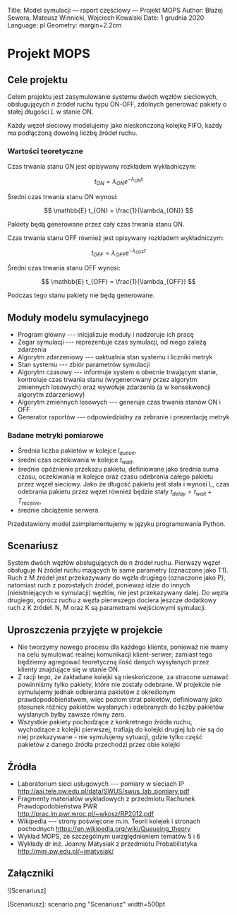 Title: Model symulacji — raport częściowy — Projekt MOPS
Author: Błażej Sewera, Mateusz Winnicki, Wojciech Kowalski
Date: 1 grudnia 2020
Language: pl
Geometry: margin=2.2cm

# Projekt MOPS

## Cele projektu
Celem projektu jest zasymulowanie systemu dwóch węzłów sieciowych,
obsługujących $n$ źródeł ruchu typu ON-OFF, zdolnych generować pakiety o
stałej długości $L$ w stanie ON.

Każdy węzeł sieciowy modelujemy jako nieskończoną kolejkę FIFO, każdy ma
podłączoną dowolną liczbę źródeł ruchu.

### Wartości teoretyczne
Czas trwania stanu ON jest opisywany rozkładem wykładniczym:

$$
t_{ON} = \lambda_{ON} e^{-\lambda_{ON} t}
$$

Średni czas trwania stanu ON wynosi:

$$
\mathbb{E} t_{ON} = \frac{1}{\lambda_{ON}}
$$

Pakiety będą generowane przez cały czas trwania stanu ON.

Czas trwania stanu OFF również jest opisywany rozkładem wykładniczym:

$$
t_{OFF} = \lambda_{OFF} e^{-\lambda_{OFF} t}
$$

Średni czas trwania stanu OFF wynosi:

$$
\mathbb{E} t_{OFF} = \frac{1}{\lambda_{OFF}}
$$

Podczas tego stanu pakiety nie będą generowane.

## Moduły modelu symulacyjnego

- Program główny --- inicjalizuje moduły i nadzoruje ich pracę
- Zegar symulacji --- reprezentuje czas symulacji, od niego zależą zdarzenia
- Algorytm zdarzeniowy --- uaktualnia stan systemu i liczniki metryk
- Stan systemu --- zbiór parametrów symulacji
- Algorytm czasowy --- informuje system o obecnie trwającym stanie,
  kontroluje czas trwania stanu (wygenerowany przez algorytm zmiennych losowych)
  oraz wywołuje zdarzenia (a w konsekwencji algorytm zdarzeniowy)
- Algorytm zmiennych losowych --- generuje czas trwania stanów ON i OFF
- Generator raportów --- odpowiedzialny za zebranie i prezentację metryk

### Badane metryki pomiarowe

- Średnia liczba pakietów w kolejce $l_{queue}$,
- średni czas oczekiwania w kolejce $t_{wait}$,
- średnie opóźnienie przekazu pakietu, definiowane jako średnia suma czasu,
  oczekiwania w kolejce oraz czasu odebrania całego pakietu przez węzeł
  sieciowy. Jako że długość pakietu jest stała i wynosi L, czas odebrania
  pakietu przez węzeł również będzie stały $t_{delay} = t_{wait} + T_{receive}$,
- średnie obciążenie serwera.

Przedstawiony model zaimplementujemy w języku programowania Python.

## Scenariusz

System dwóch węzłów obsługujących do n źródeł ruchu. Pierwszy węzeł obsługuje
N źródeł ruchu mających te same parametry (oznaczone jako T1). Ruch z M źródeł
jest przekazywany do węzła drugiego (oznaczone jako P), natomiast ruch z
pozostałych źródeł, ponieważ idzie do innych (nieistniejących w symulacji)
węzłów, nie jest przekazywany dalej. Do węzła drugiego, oprócz ruchu z węzła
pierwszego dociera jeszcze dodatkowy ruch z K źródeł. N, M oraz K są
parametrami wejściowymi symulacji.

## Uproszczenia przyjęte w projekcie
- Nie tworzymy nowego procesu dla każdego klienta, ponieważ nie mamy na celu
  symulować realnej komunikacji klient-serwer; zamiast tego będziemy agregować
  teoretyczną ilość danych wysyłanych przez klienty znajdujące się w stanie
  ON.
- Z racji tego, że zakładane kolejki są nieskończone, za stracone uznawać
  powinniśmy tylko pakiety, które nie zostały odebrane. W projekcie nie
  symulujemy jednak odbierania pakietów z określonym prawdopodobieństwem, więc
  poziom strat pakietów, definiowany jako stosunek różnicy pakietów wysłanych i
  odebranych do liczby pakietów wysłanych byłby zawsze równy zero.
- Wszystkie pakiety pochodzące z konkretnego źródła ruchu, wychodzące z kolejki 
  pierwszej, trafiają do kolejki drugiej lub nie są do niej przekazywane - nie 
  symulujemy sytuacji, gdzie tylko część pakietów z danego źródła przechodzi
  przez obie kolejki

## Źródła
- Laboratorium sieci usługowych --- pomiary w sieciach IP <http://aai.tele.pw.edu.pl/data/SWUS/swus_lab_pomiary.pdf>
- Fragmenty materiałów wykładowych z przedmiotu Rachunek Prawdopodobieństwa PWR <http://prac.im.pwr.wroc.pl/~wkosz/RP2012.pdf>
- Wikipedia --- strony poświęcone m.in. Teorii kolejek i stronach pochodnych <https://en.wikipedia.org/wiki/Queueing_theory>
- Wykład MOPS, ze szczególnym uwzględnieniem tematów 5 i 6
- Wykłady dr inż. Joanny Matysiak z przedmiotu Probabilistyka <http://mini.pw.edu.pl/~jmatysiak/>

## Załączniki

![Scenariusz]

[Scenariusz]: scenario.png "Scenariusz" width=500pt
